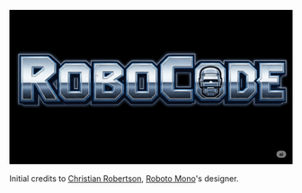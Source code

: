 ![RoboCode](.repo/robocode.png)

Initial credits to [Christian Robertson](https://fonts.google.com/?query=Christian%20Robertson), [Roboto Mono](https://fonts.google.com/specimen/Roboto+Mono)'s designer.
